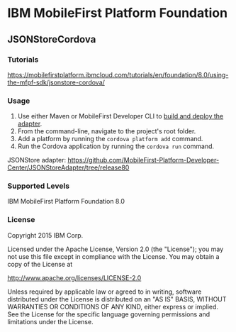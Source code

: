 IBM MobileFirst Platform Foundation
===
## JSONStoreCordova

### Tutorials
https://mobilefirstplatform.ibmcloud.com/tutorials/en/foundation/8.0/using-the-mfpf-sdk/jsonstore-cordova/

### Usage

1. Use either Maven or MobileFirst Developer CLI to [build and deploy the adapter](https://mobilefirstplatform.ibmcloud.com/tutorials/en/foundation/8.0/adapters/creating-adapters/).
2. From the command-line, navigate to the project's root folder.
2. Add a platform by running the `cordova platform add` command.
3. Run the Cordova application by running the `cordova run` command.

JSONStore adapter: https://github.com/MobileFirst-Platform-Developer-Center/JSONStoreAdapter/tree/release80

### Supported Levels
IBM MobileFirst Platform Foundation 8.0

### License
Copyright 2015 IBM Corp.

Licensed under the Apache License, Version 2.0 (the "License");
you may not use this file except in compliance with the License.
You may obtain a copy of the License at

http://www.apache.org/licenses/LICENSE-2.0

Unless required by applicable law or agreed to in writing, software
distributed under the License is distributed on an "AS IS" BASIS,
WITHOUT WARRANTIES OR CONDITIONS OF ANY KIND, either express or implied.
See the License for the specific language governing permissions and
limitations under the License.
